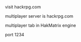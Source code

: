 visit hackrpg.com

multiplayer server is hackrpg.com

multiplayer tab in HakMatrix engine

port 1234
